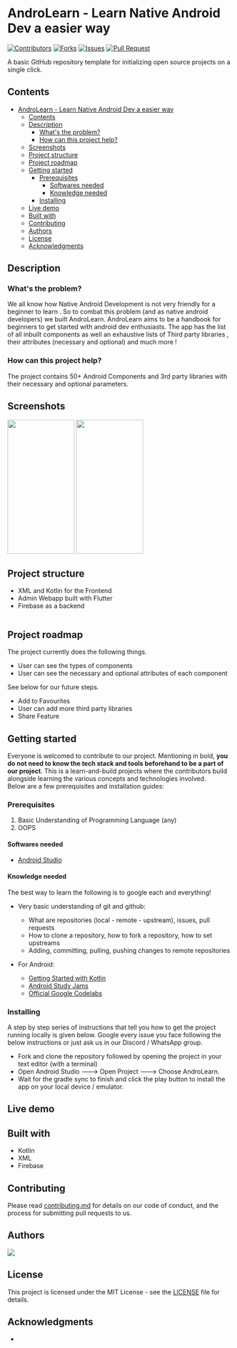 # AndroLearn - Learn Native Android Dev a easier way

[![Contributors](https://img.shields.io/github/contributors/dsckgec/AndroLearn.svg)](https://github.com/dsckgec/AndroLearn/graphs/contributors) [![Forks](https://img.shields.io/github/forks/dsckgec/AndroLearn.svg)](https://github.com/dsckgec/AndroLearn/network/members) [![Issues](https://img.shields.io/github/issues/dsckgec/AndroLearn.svg)](https://github.com/dsckgec/AndroLearn/issues) [![Pull Request](https://img.shields.io/github/issues-pr-closed-raw/dsckgec/AndroLearn)](https://github.com/dsckgec/AndroLearn/pulls)

A basic GitHub repository template for initializing open source projects on a single click.

## Contents

- [AndroLearn - Learn Native Android Dev a easier way](#androlearn---learn-native-android-dev-a-easier-way)
  - [Contents](#contents)
  - [Description](#description)
    - [What's the problem?](#whats-the-problem)
    - [How can this project help?](#how-can-this-project-help)
  - [Screenshots](#screenshots)
  - [Project structure](#project-structure)
  - [Project roadmap](#project-roadmap)
  - [Getting started](#getting-started)
    - [Prerequisites](#prerequisites)
      - [Softwares needed](#softwares-needed)
      - [Knowledge needed](#knowledge-needed)
    - [Installing](#installing)
  - [Live demo](#live-demo)
  - [Built with](#built-with)
  - [Contributing](#contributing)
  - [Authors](#authors)
  - [License](#license)
  - [Acknowledgments](#acknowledgments)

## Description

### What's the problem?

We all know how Native Android Development is not very friendly for a beginner to learn . So to combat this problem (and as native android developers) we built AndroLearn. AndroLearn aims to be a handbook for beginners to get started with android dev enthusiasts. The app has the list of all inbuilt components as well an exhaustive lists of Third party libraries , their attributes (necessary and optional) and much more !

### How can this project help?
The project contains 50+ Android Components and 3rd party libraries with their necessary and optional parameters.

## Screenshots
<img src="https://user-images.githubusercontent.com/55250734/124342114-2df2aa00-dbdf-11eb-9ec8-e88111305620.png"  width="150" height="300">

<img src="https://user-images.githubusercontent.com/55250734/124342072-bde42400-dbde-11eb-8222-407a058ad617.png" width="150" height="300">



## Project structure

* XML and Kotlin for the Frontend
* Admin Webapp built with Flutter
* Firebase as a backend

```

```

## Project roadmap

The project currently does the following things.

- User can see the types of components
- User can see the necessary and optional attributes of each component

See below for our future steps.

- Add to Favourites
- User can add more third party libraries
- Share Feature

## Getting started

Everyone is welcomed to contribute to our project. Mentioning in bold, **you do not need to know the tech stack and tools beforehand to be a part of our project**. This is a learn-and-build projects where the contributors build alongside learning the various concepts and technologies involved. <br />Below are a few prerequisites and installation guides:

### Prerequisites

1. Basic Understanding of Programming Language (any)
2. OOPS

#### Softwares needed

- [Android Studio](https://developer.android.com/studio?gclid=Cj0KCQjw1PSDBhDbARIsAPeTqrec4clA-r8NfjrJtz3aKnvme0feBN3F534uGCvqcxoclrQBFuQfANQaAgMPEALw_wcB&gclsrc=aw.ds)

#### Knowledge needed

The best way to learn the following is to google each and everything!

- Very basic understanding of git and github:

  - What are repositories (local - remote - upstream), issues, pull requests
  - How to clone a repository, how to fork a repository, how to set upstreams
  - Adding, committing, pulling, pushing changes to remote repositories

- For Android:

  - [Getting Started with Kotlin](https://developer.android.com/kotlin?gclid=Cj0KCQjw1PSDBhDbARIsAPeTqrdk6yFJf9ECsWLDjG9gK7xGI_QJ58Umh-0pASrrlY6No4aTaFqU408aAg2wEALw_wcB&gclsrc=aw.ds)
  - [Android Study Jams](https://developer.android.com/courses/study-jams?utm_source=studyjam&utm_medium=event&utm_campaign=studyjams)
  - [Official Google Codelabs](https://developer.android.com/kotlin/campaign/learn?gclid=Cj0KCQjw1PSDBhDbARIsAPeTqrcXYoWK2YGRc0Vk35HO8CJJUZVVFgvfV8G5XJxoVQ5n0-BShtptiNQaAjfwEALw_wcB&gclsrc=aw.ds/)

### Installing

A step by step series of instructions that tell you how to get the project running locally is given below. Google every issue you face following the below instructions or just ask us in our Discord / WhatsApp group.

- Fork and clone the repository followed by opening the project in your text editor (with a terminal)
- Open Android Studio ---> Open Project ---> Choose AndroLearn.
- Wait for the gradle sync to finish and click the play button to install the app on your local device / emulator.

## Live demo

## Built with

- Kotlin
- XML
- Firebase

## Contributing

Please read [contributing.md](contributing.md) for details on our code of conduct, and the process for submitting pull requests to us.

## Authors

<a href="https://github.com/DSCKGEC/androlearn/graphs/contributors">  
  <img src="https://contrib.rocks/image?repo=DSCKGEC/AndroLearn" />  
</a>

## License

This project is licensed under the MIT License - see the [LICENSE](LICENSE) file for details.

## Acknowledgments

-
